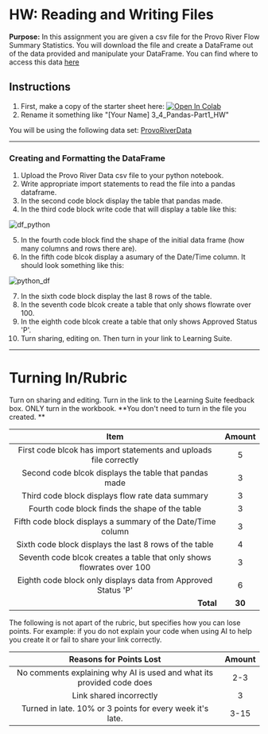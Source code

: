 #  HW: Reading and Writing Files

**Purpose:** In this assignment you are given a csv file for the Provo River Flow Summary Statistics. You will download the file and create a DataFrame out of the data provided and manipulate your DataFrame. 
You can find where to access this data [here](https://waterdata.usgs.gov/nwis/uv?site_no=10163000)

## Instructions

1. First, make a copy of the starter sheet here: <a href="https://colab.research.google.com/github/byu-cce270/content/blob/main/docs/unit3/03_pandas_part1/hw_startersheet_pandas_part1.ipynb" target="_blank"><img src="https://colab.research.google.com/assets/colab-badge.svg" alt="Open In Colab"/></a>
2. Rename it something like "[Your Name] 3_4_Pandas-Part1_HW"

You will be using the following data set:
[ProvoRiverData](https://github.com/user-attachments/files/17669682/ProvoRiverData.csv)

---

### Creating and Formatting the DataFrame

1. Upload the Provo River Data csv file to your python notebook.
2. Write appropriate import statements to read the file into a pandas dataframe.
3. In the second code block display the table that pandas made.
4. In the third code block write code that will display a table like this:
   
![df_python](https://github.com/user-attachments/assets/f6726e28-0559-4b73-8d13-6883bf984877)

5. In the fourth code block find the shape of the initial data frame (how many columns and rows there are).
6. In the fifth code blcok display a asumary of the Date/Time column. It should look something like this:
   
![python_df](https://github.com/user-attachments/assets/b494e31f-8f49-4a10-8fbf-c6ea8bafe1cc)

7. In the sixth code block display the last 8 rows of the table.
8. In the seventh code blcok create a table that only shows flowrate over 100.
9. In the eighth code blcok create a table that only shows Approved Status 'P'.
10. Turn sharing, editing on. Then turn in your link to Learning Suite.

---

# Turning In/Rubric

Turn on sharing and editing. Turn in the link to the Learning Suite feedback box. ONLY turn in the workbook. **You don't need to turn in the file you created. 
**

|                      **Item**                       | **Amount** |
|:---------------------------------------------------:|:----------:|
|        First code blcok has import statements and uploads file correctly        |     5      |
|        Second code blcok displays the table that pandas made        |     3     |
|            Third code block displays flow rate data summary            |     3      |
|  Fourth code block finds the shape of the table  |     3      |
|  Fifth code block displays a summary of the Date/Time column  |     3     |
|  Sixth code block displays the last 8 rows of the table  |     4     |
|  Seventh code blcok creates a table that only shows flowrates over 100  |     3      |
|  Eighth code block only displays data from Approved Status 'P'  |     6      |
|   <div style="text-align: right">**Total**</div>    |   **30**   |

The following is not apart of the rubric, but specifies how you can lose points. For example: if you do not explain your code when using AI to help you create it or fail to share your link correctly.

|                      **Reasons for Points Lost**                      | **Amount** |  
|:---------------------------------------------------------------------:|:----------:|
| No comments explaining why AI is used and what its provided code does |    2-3     |
|                        Link shared incorrectly                        |     3      |
|       Turned in late. 10% or 3 points for every week it's late.       |    3-15    |

